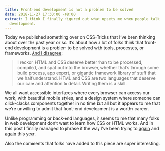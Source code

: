 ```yaml
---
title: Front-end development is not a problem to be solved
date: 2018-11-27 17:30:00 -08:00
extract: I think I finally figured out what upsets me when people talk about front-end
  development.
---
```


Today we published something over on CSS-Tricks that I’ve been thinking about over the past year or so. It’s about how a lot of folks think that front-end development is a problem to be solved with tools, processes, or frameworks. [And I disagree](https://css-tricks.com/front-end-development-is-not-a-problem-to-be-solved/): 

> I reckon HTML and CSS deserve better than to be processed, compiled, and spat out into the browser, whether that’s through some build process, app export, or gigantic framework library of stuff that we half understand. HTML and CSS are two languages that deserve our care and attention to detail. Writing them is a skill.

We all want accessible interfaces where every browser can access our work, with beautiful mobile styles, and a design system where someone can click-clacks components together in no time but all but it appears to me that we’re unwilling to admit that front-end development is a worthy career.

Unlike programming or back-end languages, it seems to me that many folks in web development don’t want to learn how CSS or HTML works. And in this post I finally managed to phrase it the way I’ve been trying to [again](https://robinrendle.com/notes/i-dont-believe-in-full-stack-engineering/) and [again](https://robinrendle.com/notes/design-systems-at-gusto-part-ii/) this year.

Also the comments that folks have added to this piece are super interesting. 